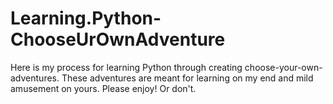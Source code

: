 # Learning.Python-ChooseUrOwnAdventure
Here is my process for learning Python through creating choose-your-own-adventures.
These adventures are meant for learning on my end and mild amusement on yours.
Please enjoy!  Or don't.
